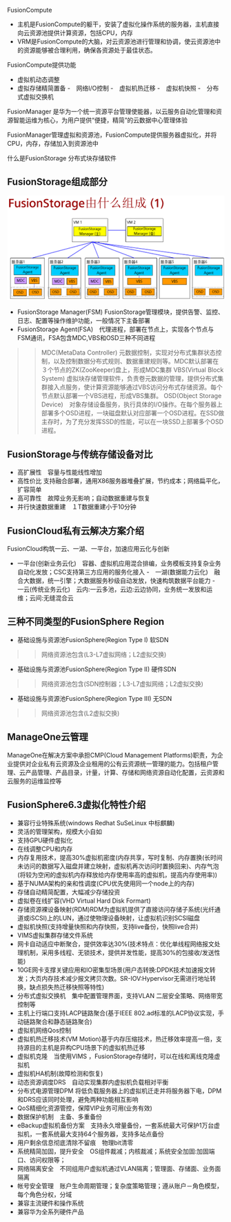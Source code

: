 FusionCompute 
- 主机是FusionCompute的躯干，安装了虚拟化操作系统的服务器，主机直接向云资源池提供计算资源，包括CPU，内存
- VRM是FusionCompute的大脑，对云资源池进行管理和协调，使云资源池中的资源能够被合理利用，确保各资源处于最佳状态。

FusionCompute提供功能
- 虚拟机动态调整
- 虚拟存储精简置备
-　网络I/O控制
-　虚拟机热迁移
-　虚拟机快照
-　分布式虚拟交换机

FusionManager 是华为一个统一资源平台管理使能器，以云服务自动化管理和资源智能运维为核心，为用户提供“便捷，精简”的云数据中心管理体验

FusionManager管理虚拟和资源池，FusionCompute提供服务器虚拟化，并将CPU，内存，存储加入到资源池中

什么是FusionStorage 分布式块存储软件

FusionStorage组成部分
---

![FusionStorage](20190709165451.png )
- FusionStorage Manager(FSM) FusionStorage管理模块，提供告警、监控、日志、配置等操作维护功能，一般情况下主备部署
- FusionStorage Agent(FSA)　代理进程，部署在节点上，实现各个节点与FSM通讯，FSA包含MDC,VBS和OSD三种不同进程
>> MDC(MetaData Controller) 元数据控制，实现对分布式集群状态控制，以及控制数据分布式规则、数据重建规则等。MDC默认部署在３个节点的ZK(ZooKeeper)盘上，形成MDC集群
>> VBS(Virtual Block System) 虚拟块存储管理软件，负责卷元数据的管理，提供分布式集群接入点服务，使计算资源能够通过VBS访问分布式存储资源。每个节点默认部署一个VBS进程，形成VBS集群。
>> OSD(Object Storage Device)　对象存储设备服务，执行具体的I/O操作。在每个服务器上部署多个OSD进程，一块磁盘默认对应部署一个OSD进程。在SSD做主存时，为了充分发挥SSD的性能，可以在一块SSD上部署多个OSD进程。

FusionStorage与传统存储设备对比
---

- 高扩展性　容量与性能线性增加
- 高性价比 支持融合部署，通用X86服务器堆叠扩展，节约成本；网络扁平化，扩容简单
- 高可靠性　故障业务无影响；自动数据重建与恢复
- 并行快速数据重建　１T数据重建小于10分钟

FusionCloud私有云解决方案介绍
---

FusionCloud构筑一云、一湖、一平台，加速应用云化与创新
- 一平台(创新业务云化)　容器、虚拟机应用混合排编，业务模板支持复杂业务自动化发放；CSC支持第三方应用的服务化接入
-　一湖(数据能力云化)　融合大数据，统一引擎；大数据服务秒级自动发放，快速构筑数据平台能力
-　一云(传统业务云化)　云内:一云多池，云边:云边协同，业务统一发放和运维；云间:无缝混合云

三种不同类型的FusionSphere Region
---

- 基础设施与资源池FusionSphere(Region Type I) 软SDN
>>网络资源池包含(L3-L7虚拟网络；L2虚拟交换)

- 基础设施与资源池FusionSphere(Region Type II) 硬件SDN
>>网络资源池包含(SDN控制器；L3-L7虚拟网络；L2虚拟交换)

- 基础设施与资源池FusionSphere(Region Type III) 无SDN
>> 网络资源池包含(L2虚拟交换)

ManageOne云管理
---

ManageOne在解决方案中承担CMP(Cloud Management Platforms)职责，为企业提供对企业私有云资源及企业租用的公有云资源统一管理的能力。包括租户管理、云产品管理、产品目录，计量，计算、存储和网络资源自动化配置，云资源和云服务的运维监控等



FusionSphere6.3虚拟化特性介绍
---

- 兼容行业特殊系统(windows Redhat SuSeLinux 中标麒麟)
- 灵活的管理架构，规模大小自如
- 支持GPU硬件虚拟化
- 在线调整CPU和内存
- 内存复用技术，提高30%虚拟机密度(内存共享，写时复制、内存置换(长时间未访问的数据写入磁盘并建立映射，虚拟机再次访问时置换回来)、内存气泡(将较为空闲的虚拟机内存释放给内存使用率高的虚拟机，提高内存使用率))
- 基于NUMA架构的亲和性调度(CPU优先使用同一个node上的内存)
- 存储自动精简配置，大幅减少存储投资
- 虚拟卷在线扩容(VHD Virtual Hard Disk Formart)
- 存储资源裸设备映射(RDM)RDM为虚拟机提供了直接访问存储子系统(光纤通道或iSCSI)上的LUN，通过使物理设备映射，让虚拟机识别SCSI磁盘
- 虚拟机快照(支持增量快照和内存快照，支持live备份，快照live合并)
- VIMS虚拟集群存储文件系统
- 网卡自动适应中断聚合，提供效率达30%(技术特点：优化单线程网络报文处理机制，采用多线程、无锁技术，提供并发性能，提高30%的包接收/发送性能)
- 10GE网卡支撑关键应用和IO密集型场景(用户态转换:DPDK技术加速报文转发；大页内存技术减少报文拷贝次数。SR-IOV:Hypervisor无需进行地址转换，缺点损失热迁移快照等特性)
- 分布式虚拟交换机　集中配置管理界面，支持VLAN 二层安全策略、网络带宽控制等
- 主机上行端口支持LACP链路聚合(基于IEEE 802.ad标准的LACP协议实现，手动链路聚合和静态链路聚合)
- 虚拟机网络Qos控制
- 虚拟机热迁移技术(VM Motion)基于内存压缩技术，热迁移效率提高一倍，支持源目的主机是异构CPU场景下的虚拟机热迁移
- 虚拟机克隆　当使用VIMS ，FusionStorage存储时，可以在线和离线克隆虚拟机
- 虚拟机HA机制(故障检测和恢复)
- 动态资源调度DRS　自动实现集群内虚拟机负载相对平衡
- 分布式电源管理DPM 将低负载服务器上的虚拟机迁走并将服务器下电，DPM和DRS应该同时处理，避免两种功能相互影响
- QoS精细化资源管控，保障VIP业务可用(业务有效)
- 数据保护机制　主备、多重备份
- eBackup虚拟机备份方案　支持永久增量备份，一套系统最大可保护1万台虚拟机，一套系统最大支持64个服务器，支持多站点备份
- 用户剩余信息彻底清除不留痕　物理bit清零
- 系统精简加固，提升安全　OS组件裁减；内核裁减；系统安全加固:加固端口、访问权限等；
- 网络隔离安全　不同组用户虚拟机通过VLAN隔离；管理面、存储面、业务面隔离
- 帐号安全管理　账户生命周期管理；复杂度策略管理；遵从账户－角色模型，每个角色分权，分域
- 兼容主流硬件和操作系统
- 兼容华为全系列硬件产品

